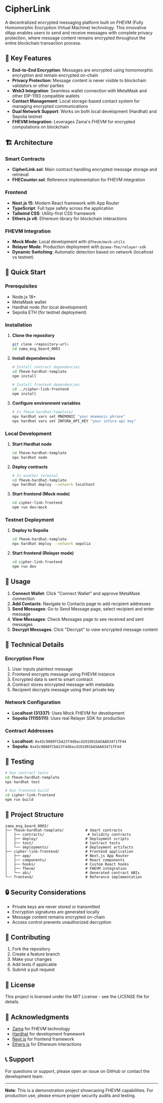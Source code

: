 # CipherLink

A decentralized encrypted messaging platform built on FHEVM (Fully Homomorphic Encryption Virtual Machine) technology. This innovative dApp enables users to send and receive messages with complete privacy protection, where message content remains encrypted throughout the entire blockchain transaction process.

## 🔐 Key Features

- **End-to-End Encryption**: Messages are encrypted using homomorphic encryption and remain encrypted on-chain
- **Privacy Protection**: Message content is never visible to blockchain validators or other parties
- **Web3 Integration**: Seamless wallet connection with MetaMask and other EIP-1193 compatible wallets
- **Contact Management**: Local storage-based contact system for managing encrypted communications
- **Dual Network Support**: Works on both local development (Hardhat) and Sepolia testnet
- **FHEVM Integration**: Leverages Zama's FHEVM for encrypted computations on blockchain

## 🏗️ Architecture

### Smart Contracts
- **CipherLink.sol**: Main contract handling encrypted message storage and retrieval
- **FHECounter.sol**: Reference implementation for FHEVM integration

### Frontend
- **Next.js 15**: Modern React framework with App Router
- **TypeScript**: Full type safety across the application
- **Tailwind CSS**: Utility-first CSS framework
- **Ethers.js v6**: Ethereum library for blockchain interactions

### FHEVM Integration
- **Mock Mode**: Local development with `@fhevm/mock-utils`
- **Relayer Mode**: Production deployment with `@zama-fhe/relayer-sdk`
- **Dynamic Switching**: Automatic detection based on network (localhost vs testnet)

## 🚀 Quick Start

### Prerequisites
- Node.js 18+ 
- MetaMask wallet
- Hardhat node (for local development)
- Sepolia ETH (for testnet deployment)

### Installation

1. **Clone the repository**
   ```bash
   git clone <repository-url>
   cd zama_msg_board_0003
   ```

2. **Install dependencies**
   ```bash
   # Install contract dependencies
   cd fhevm-hardhat-template
   npm install
   
   # Install frontend dependencies
   cd ../cipher-link-frontend
   npm install
   ```

3. **Configure environment variables**
   ```bash
   # In fhevm-hardhat-template/
   npx hardhat vars set MNEMONIC "your mnemonic phrase"
   npx hardhat vars set INFURA_API_KEY "your infura api key"
   ```

### Local Development

1. **Start Hardhat node**
   ```bash
   cd fhevm-hardhat-template
   npx hardhat node
   ```

2. **Deploy contracts**
   ```bash
   # In another terminal
   cd fhevm-hardhat-template
   npx hardhat deploy --network localhost
   ```

3. **Start frontend (Mock mode)**
   ```bash
   cd cipher-link-frontend
   npm run dev:mock
   ```

### Testnet Deployment

1. **Deploy to Sepolia**
   ```bash
   cd fhevm-hardhat-template
   npx hardhat deploy --network sepolia
   ```

2. **Start frontend (Relayer mode)**
   ```bash
   cd cipher-link-frontend
   npm run dev
   ```

## 📱 Usage

1. **Connect Wallet**: Click "Connect Wallet" and approve MetaMask connection
2. **Add Contacts**: Navigate to Contacts page to add recipient addresses
3. **Send Messages**: Go to Send Message page, select recipient and enter message
4. **View Messages**: Check Messages page to see received and sent messages
5. **Decrypt Messages**: Click "Decrypt" to view encrypted message content

## 🔧 Technical Details

### Encryption Flow
1. User inputs plaintext message
2. Frontend encrypts message using FHEVM instance
3. Encrypted data is sent to smart contract
4. Contract stores encrypted message with metadata
5. Recipient decrypts message using their private key

### Network Configuration
- **Localhost (31337)**: Uses Mock FHEVM for development
- **Sepolia (11155111)**: Uses real Relayer SDK for production

### Contract Addresses
- **Localhost**: `0x43c9880fCbA23f4d0acd191991bA5AA03471fF44`
- **Sepolia**: `0x43c9880fCbA23f4d0acd191991bA5AA03471fF44`

## 🧪 Testing

```bash
# Run contract tests
cd fhevm-hardhat-template
npx hardhat test

# Run frontend build
cd cipher-link-frontend
npm run build
```

## 📁 Project Structure

```
zama_msg_board_0003/
├── fhevm-hardhat-template/          # Smart contracts
│   ├── contracts/                    # Solidity contracts
│   ├── deploy/                      # Deployment scripts
│   ├── test/                        # Contract tests
│   └── deployments/                 # Deployment artifacts
├── cipher-link-frontend/            # Frontend application
│   ├── app/                         # Next.js App Router
│   ├── components/                  # React components
│   ├── hooks/                       # Custom React hooks
│   ├── fhevm/                       # FHEVM integration
│   └── abi/                         # Generated contract ABIs
└── frontend/                        # Reference implementation
```

## 🔒 Security Considerations

- Private keys are never stored or transmitted
- Encryption signatures are generated locally
- Message content remains encrypted on-chain
- Access control prevents unauthorized decryption

## 🤝 Contributing

1. Fork the repository
2. Create a feature branch
3. Make your changes
4. Add tests if applicable
5. Submit a pull request

## 📄 License

This project is licensed under the MIT License - see the LICENSE file for details.

## 🙏 Acknowledgments

- [Zama](https://zama.ai/) for FHEVM technology
- [Hardhat](https://hardhat.org/) for development framework
- [Next.js](https://nextjs.org/) for frontend framework
- [Ethers.js](https://ethers.org/) for Ethereum interactions

## 📞 Support

For questions or support, please open an issue on GitHub or contact the development team.

---

**Note**: This is a demonstration project showcasing FHEVM capabilities. For production use, please ensure proper security audits and testing.
